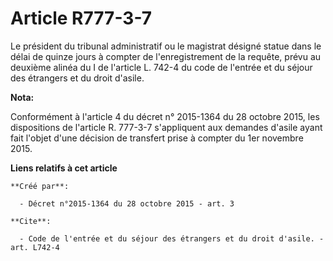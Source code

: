 # Article R777-3-7

Le président du tribunal administratif ou le magistrat désigné statue dans le délai de quinze jours à compter de
l'enregistrement de la requête, prévu au deuxième alinéa du I de l'article L. 742-4 du code de l'entrée et du séjour des
étrangers et du droit d'asile.

**Nota:**

Conformément à l'article 4 du décret n° 2015-1364 du 28 octobre 2015, les dispositions de l'article R. 777-3-7 s'appliquent
aux demandes d'asile ayant fait l'objet d'une décision de transfert prise à compter du 1er novembre 2015.

**Liens relatifs à cet article**

	**Créé par**:

	  - Décret n°2015-1364 du 28 octobre 2015 - art. 3

	**Cite**:

	  - Code de l'entrée et du séjour des étrangers et du droit d'asile. - art. L742-4

